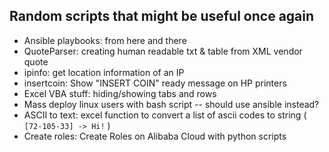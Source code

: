 ## Random scripts that might be useful once again
* Ansible playbooks: from here and there
* QuoteParser: creating human readable txt & table from XML vendor quote
* ipinfo: get location information of an IP
* insertcoin: Show "INSERT COIN" ready message on HP printers
* Excel VBA stuff: hiding/showing tabs and rows
* Mass deploy linux users with bash script -- should use ansible instead?
* ASCII to text: excel function to convert a list of ascii codes to string ( `[72-105-33] -> Hi!` )
* Create roles: Create Roles on Alibaba Cloud with python scripts
